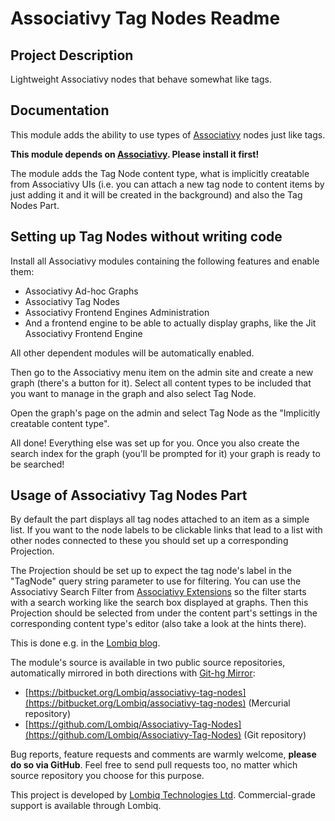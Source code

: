 # Associativy Tag Nodes Readme



## Project Description

Lightweight Associativy nodes that behave somewhat like tags.


## Documentation

This module adds the ability to use types of [Associativy](http://associativy.com/) nodes just like tags.

**This module depends on [Associativy](http://associativy.com/). Please install it first!**

The module adds the Tag Node content type, what is implicitly creatable from Associativy UIs (i.e. you can attach a new tag node to content items by just adding it and it will be created in the background) and also the Tag Nodes Part.


## Setting up Tag Nodes without writing code

Install all Associativy modules containing the following features and enable them:

- Associativy Ad-hoc Graphs
- Associativy Tag Nodes
- Associativy Frontend Engines Administration
- And a frontend engine to be able to actually display graphs, like the Jit Associativy Frontend Engine

All other dependent modules will be automatically enabled.

Then go to the Associativy menu item on the admin site and create a new graph (there's a button for it). Select all content types to be included that you want to manage in the graph and also select Tag Node.

Open the graph's page on the admin and select Tag Node as the "Implicitly creatable content type".

All done! Everything else was set up for you. Once you also create the search index for the graph (you'll be prompted for it) your graph is ready to be searched!


## Usage of Associativy Tag Nodes Part

By default the part displays all tag nodes attached to an item as a simple list. If you want to the node labels to be clickable links that lead to a list with other nodes connected to these you should set up a corresponding Projection.

The Projection should be set up to expect the tag node's label in the "TagNode" query string parameter to use for filtering. You can use the Associativy Search Filter from [Associativy Extensions](https://github.com/Lombiq/Associativy-Extensions) so the filter starts with a search working like the search box displayed at graphs. Then this Projection should be selected from under the content part's settings in the corresponding content type's editor (also take a look at the hints there).

This is done e.g. in the [Lombiq blog](http://lombiq.com/blog).

The module's source is available in two public source repositories, automatically mirrored in both directions with [Git-hg Mirror](https://githgmirror.com):

- [https://bitbucket.org/Lombiq/associativy-tag-nodes](https://bitbucket.org/Lombiq/associativy-tag-nodes) (Mercurial repository)
- [https://github.com/Lombiq/Associativy-Tag-Nodes](https://github.com/Lombiq/Associativy-Tag-Nodes) (Git repository)

Bug reports, feature requests and comments are warmly welcome, **please do so via GitHub**.
Feel free to send pull requests too, no matter which source repository you choose for this purpose.

This project is developed by [Lombiq Technologies Ltd](http://lombiq.com/). Commercial-grade support is available through Lombiq.